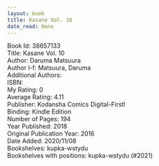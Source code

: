 ```yaml
---
layout: book
title: Kasane Vol. 10
date_read: None
---
```


Book Id: 38657133<br />
Title: Kasane Vol. 10<br />
Author: Daruma Matsuura<br />
Author l-f: Matsuura, Daruma<br />
Additional Authors: <br />
ISBN: <br />
My Rating: 0<br />
Average Rating: 4.11<br />
Publisher: Kodansha Comics Digital-First!<br />
Binding: Kindle Edition<br />
Number of Pages: 194<br />
Year Published: 2018<br />
Original Publication Year: 2016<br />
Date Added: 2020/11/08<br />
Bookshelves: kupka-wstydu<br />
Bookshelves with positions: kupka-wstydu (#2021)<br />

